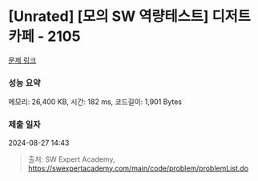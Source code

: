 # [Unrated] [모의 SW 역량테스트] 디저트 카페 - 2105 

[문제 링크](https://swexpertacademy.com/main/code/problem/problemDetail.do?contestProbId=AV5VwAr6APYDFAWu) 

### 성능 요약

메모리: 26,400 KB, 시간: 182 ms, 코드길이: 1,901 Bytes

### 제출 일자

2024-08-27 14:43



> 출처: SW Expert Academy, https://swexpertacademy.com/main/code/problem/problemList.do